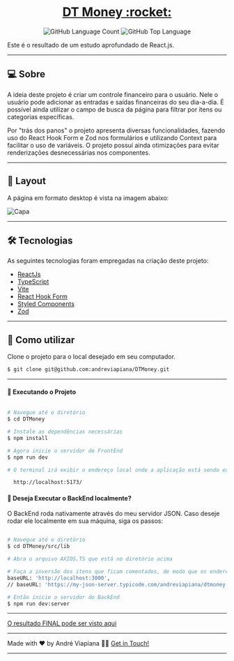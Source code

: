 <p align="center">
  <h1 align="center"><a href="https://ignite-dt-money.netlify.app/">DT Money :rocket: </a></h1>
</p>

<p align="center" margin-top="25px" >
  <img alt="GitHub Language Count" src="https://img.shields.io/github/languages/count/andreviapiana/DTMoney" />

  <img alt="GitHub Top Language" src="https://img.shields.io/github/languages/top/andreviapiana/DTMoney" />
</p>


Este é o resultado de um estudo aprofundado de React.js.

___

## 💻 Sobre
A ideia deste projeto é criar um controle financeiro para o usuário. Nele o usuário pode adicionar as entradas e saídas financeiras do seu dia-a-dia. É possível ainda utilizar o campo de busca da página para filtrar por itens ou categorias específicas.

Por "trás dos panos" o projeto apresenta diversas funcionalidades, fazendo uso do React Hook Form e Zod nos formulários e utilizando Context para facilitar o uso de variáveis. O projeto possuí ainda otimizações para evitar renderizações desnecessárias nos componentes.

___

## 🎨 Layout
A página em formato desktop é vista na imagem abaixo:

![Capa](https://user-images.githubusercontent.com/106932234/217977248-680d1f67-054b-4290-8bba-548154d18012.png)

___

## 🛠 Tecnologias

As seguintes tecnologias foram empregadas na criação deste projeto:

- [ReactJs](https://reactjs.org)
- [TypeScript](https://www.typescriptlang.org/)
- [Vite](https://vitejs.dev/)
- [React Hook Form](https://react-hook-form.com/)
- [Styled Components](https://styled-components.com/)
- [Zod](https://zod.dev/)

___

## 🚀 Como utilizar

Clone o projeto para o local desejado em seu computador.

```bash
$ git clone git@github.com:andreviapiana/DTMoney.git
```
___

#### 🚧 Executando o Projeto
```bash

# Navegue até o diretório
$ cd DTMoney

# Instale as dependências necessárias
$ npm install

# Agora inicie o servidor do FrontEnd
$ npm run dev

# O terminal irá exibir o endereço local onde a aplicação está sendo executada. Basta digitar o mesmo endereço em seu navegador preferido. O endereço usado na criação do projeto foi este:

  http://localhost:5173/
```

#### 🚧 Deseja Executar o BackEnd localmente?

O BackEnd roda nativamente através do meu servidor JSON. Caso deseje rodar ele localmente em sua máquina, siga os passos:

```bash

# Navegue até o diretório
$ cd DTMoney/src/lib

# Abra o arquivo AXIOS.TS que está no diretório acima

# Faça a inversão dos itens que ficam comentados, de modo que os endereços ficarão assim:
baseURL: 'http://localhost:3000',
// baseURL: 'https://my-json-server.typicode.com/andreviapiana/dtmoney',

# Então inicie o servidor do BackEnd
$ npm run dev:server
```

___


[O resultado FINAL pode ser visto aqui](https://ignite-dt-money.netlify.app/)

___


Made with ❤️ by André Viapiana 👋🏽 [Get in Touch!](https://www.linkedin.com/in/andreviapiana/)

---